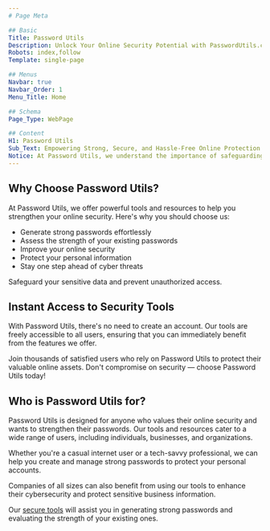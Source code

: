 ```yaml
---
# Page Meta

## Basic 
Title: Password Utils
Description: Unlock Your Online Security Potential with PasswordUtils.com: Strong Passwords Made Simple.
Robots: index,follow
Template: single-page

## Menus 
Navbar: true
Navbar_Order: 1
Menu_Title: Home

## Schema 
Page_Type: WebPage

## Content 
H1: Password Utils
Sub_Text: Empowering Strong, Secure, and Hassle-Free Online Protection!
Notice: At Password Utils, we understand the importance of safeguarding your online accounts with strong and reliable passwords. With cyber threats constantly on the rise, it is crucial to have passwords that are both hard to crack and easy for you to remember.
---
```


<!-- Page Content -->

## Why Choose Password Utils?

At Password Utils, we offer powerful tools and resources to help you strengthen your online security. Here's why you should choose us:

- Generate strong passwords effortlessly
- Assess the strength of your existing passwords
- Improve your online security
- Protect your personal information
- Stay one step ahead of cyber threats

Safeguard your sensitive data and prevent unauthorized access.

## Instant Access to Security Tools

With Password Utils, there's no need to create an account. Our tools are freely accessible to all users, ensuring that you can immediately benefit from the features we offer.

Join thousands of satisfied users who rely on Password Utils to protect their valuable online assets. Don't compromise on security — choose Password Utils today!

## Who is Password Utils for?

Password Utils is designed for anyone who values their online security and wants to strengthen their passwords. Our tools and resources cater to a wide range of users, including individuals, businesses, and organizations.

Whether you're a casual internet user or a tech-savvy professional, we can help you create and manage strong passwords to protect your personal accounts.

Companies of all sizes can also benefit from using our tools to enhance their cybersecurity and protect sensitive business information.

<p class="notice">Our <a href="/tools">secure tools</a> will assist you in generating strong passwords and evaluating the strength of your existing ones.</p>
